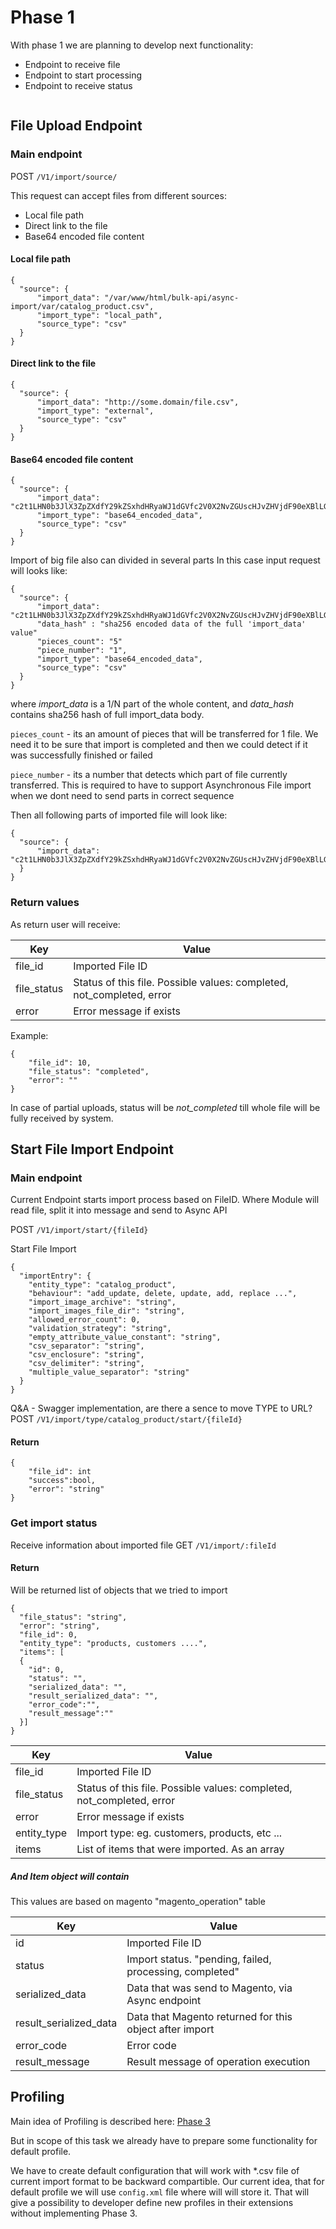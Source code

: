 # Phase 1

With phase 1 we are planning to develop next functionality: 
- Endpoint to receive file
- Endpoint to start processing
- Endpoint to receive status


```
```


## File Upload Endpoint
### Main endpoint

POST  `/V1/import/source/`
 
This request can accept files from different sources:
- Local file path
- Direct link to the file
- Base64 encoded file content 
 
#### Local file path

```
{
  "source": {
      "import_data": "/var/www/html/bulk-api/async-import/var/catalog_product.csv",
      "import_type": "local_path",
      "source_type": "csv"
  }
}
```

#### Direct link to the file

```
{
  "source": {
      "import_data": "http://some.domain/file.csv",
      "import_type": "external",
      "source_type": "csv"
  }
}
```

#### Base64 encoded file content 

```
{
  "source": {
      "import_data": "c2t1LHN0b3JlX3ZpZXdfY29kZSxhdHRyaWJ1dGVfc2V0X2NvZGUscHJvZHVjdF90eXBlLGNhdGVnb3JpZXMscHJvZHVjdF93ZWJzaXRlcyxuYW1lLGRlc2NyaXB0aW9uLHNob3J0X2Rlc2NyaXB0aW9uLHdlaWdodCxwcm9kdWN0X29ubGluZSx0YXhfY2xhc3NfbmFtZSx2aXNpYmlsaXR5LHBya......",
      "import_type": "base64_encoded_data",
      "source_type": "csv"
  }
}
```

Import of big file also can divided in several parts
In this case input request will looks like:


```
{
  "source": {
      "import_data": "c2t1LHN0b3JlX3ZpZXdfY29kZSxhdHRyaWJ1dGVfc2V0X2NvZGUscHJvZHVjdF90eXBlLGNhdGVnb3JpZXMscHJvZHVjdF93ZWJzaXRlcyxuYW1lLGRlc2NyaXB0aW9uLHNob3J0X2Rlc2NyaXB0aW9uLHdlaWdodCxwcm9kdWN0X29ubGluZSx0YXhfY2xhc3NfbmFtZSx2aXNpYmlsaXR5LHBya...",
      "data_hash" : "sha256 encoded data of the full 'import_data' value"
      "pieces_count": "5"
      "piece_number": "1",
      "import_type": "base64_encoded_data",
      "source_type": "csv"
  }
}
```
where *import_data* is a 1/N part of the whole content, and *data_hash* contains sha256 hash of full import_data body.

`pieces_count` - its an amount of pieces that will be transferred for 1 file. We need it to be sure that import is completed and then we could detect if it was successfully finished or failed

`piece_number` - its a number that detects which part of file currently transferred. This is required to have to support Asynchronous File import when we dont need to send parts in correct sequence



Then all following parts of imported file will look like:

```
{
  "source": {
      "import_data": "c2t1LHN0b3JlX3ZpZXdfY29kZSxhdHRyaWJ1dGVfc2V0X2NvZGUscHJvZHVjdF90eXBlLGNhdGVnb3JpZXMscHJvZHVjdF93ZWJzaXRlcyxuYW1lLGRlc2NyaXB0aW9uLHNob3J0X2Rlc2NyaXB0aW9uLHdlaWdodCxwcm9kdWN0X29ubGluZSx0YXhfY2xhc3NfbmFtZSx2aXNpYmlsaXR5LHBya...",
  }
}
```

### Return values

As return user will receive:

| Key | Value |
| --- | --- |
| file_id | Imported File ID |
| file_status | Status of this file. Possible values: completed, not_completed, error |
| error | Error message if exists |

Example:

```
{
	"file_id": 10,
	"file_status": "completed",
	"error": ""
}
```

In case of partial uploads, status will be *not_completed* till whole file will be fully received by system.

## Start File Import Endpoint
### Main endpoint

Current Endpoint starts import process based on FileID. Where Module will read file, split it into message and send to Async API

POST  `/V1/import/start/{fileId}`

Start File Import

```
{
  "importEntry": {
    "entity_type": "catalog_product",
	"behaviour": "add_update, delete, update, add, replace ...",
	"import_image_archive": "string",
  	"import_images_file_dir": "string",
  	"allowed_error_count": 0,
  	"validation_strategy": "string",
  	"empty_attribute_value_constant": "string",
  	"csv_separator": "string",
  	"csv_enclosure": "string",
  	"csv_delimiter": "string",
  	"multiple_value_separator": "string"
  }
}
```

Q&A - Swagger implementation, are there a sence to move TYPE to URL? 
POST  `/V1/import/type/catalog_product/start/{fileId}`

#### Return

```
{
	"file_id": int
	"success":bool,
	"error": "string"
}
```

### Get import status

Receive information about imported file
GET  `/V1/import/:fileId`

#### Return

Will be returned list of objects that we tried to import

```
{
  "file_status": "string", 
  "error": "string",
  "file_id": 0,
  "entity_type": "products, customers ....",
  "items": [
  {
    "id": 0,
    "status": "",
    "serialized_data": "",
    "result_serialized_data": "",
    "error_code":"",
    "result_message":""
  }]
}
```

| Key | Value |
| --- | --- |
| file_id | Imported File ID |
| file_status | Status of this file. Possible values: completed, not_completed, error |
| error | Error message if exists |
| entity_type | Import type: eg. customers, products, etc ... |
| items | List of items that were imported. As an array |

##### And Item object will contain

This values are based on magento "magento_operation" table

| Key | Value |
| --- | --- |
| id | Imported File ID |
| status | Import status. "pending, failed, processing, completed" |
| serialized_data | Data that was send to Magento, via Async endpoint |
| result_serialized_data | Data that Magento returned for this object after import |
| error_code | Error code |
| result_message | Result message of operation execution |

## Profiling

Main idea of Profiling is described here: [Phase 3](retry-and-profiling.md)

But in scope of this task we already have to prepare some functionality for default profile. 

We have to create default configuration that will work with *.csv file of current import format to be backward compartible.
Our current idea, that for default profile we will use `config.xml` file where will will store it. That will give a possibility to developer define new profiles in their extensions without implementing Phase 3.

